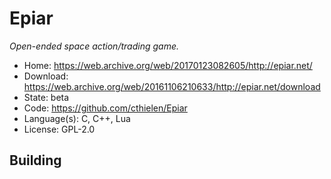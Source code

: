 # Epiar

_Open-ended space action/trading game._

- Home: <https://web.archive.org/web/20170123082605/http://epiar.net/>
- Download: <https://web.archive.org/web/20161106210633/http://epiar.net/download>
- State: beta
- Code: https://github.com/cthielen/Epiar
- Language(s): C, C++, Lua
- License: GPL-2.0

## Building

